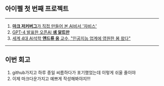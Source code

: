 ## 아이펠 첫 번째 프로젝트 ## 
----
1. [**마크 저커버그**가 직접 만들어 본 AI비서 '자비스'](https://about.fb.com/ko/news/2016/12/%EB%A7%88%ED%81%AC-%EC%A0%80%EC%BB%A4%EB%B2%84%EA%B7%B8-ai-%EB%B9%84%EC%84%9C-%EC%9E%90%EB%B9%84%EC%8A%A4%EC%97%90-%EB%8C%80%ED%95%B4-%EC%9D%B4%EC%95%BC%EA%B8%B0%ED%95%98%EB%8B%A4/)  
2. [GPT-4 발표한 오픈AI **샘 알트만**](https://www.aitimes.kr/news/articleView.html?idxno=27595) 
3. [세계 4대 AI석학 **앤드류 응** 교수, "인공지능 업계에 영원한 봄 왔다"](https://www.donga.com/news/It/article/all/20230725/120394744/1)
----
## 이번 회고 ##
1. github가지고 하루 종일 씨름하다가 포기했었는데 이렇게 쉬울 줄이야
2. 이제 마크다운가지고 예쁘게 작성해봐야지!!!
 
